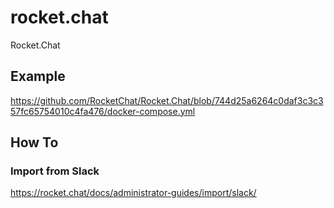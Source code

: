 # rocket.chat

Rocket.Chat

## Example

https://github.com/RocketChat/Rocket.Chat/blob/744d25a6264c0daf3c3c357fc65754010c4fa476/docker-compose.yml

## How To

### Import from Slack

https://rocket.chat/docs/administrator-guides/import/slack/
